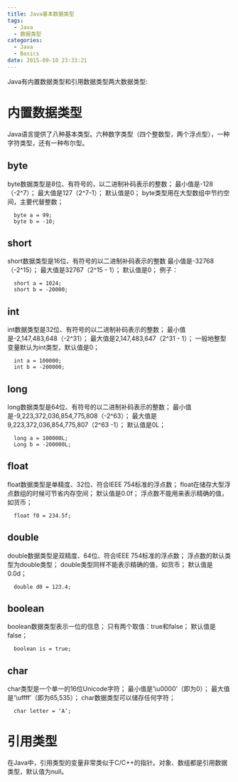 ```yaml
---
title: Java基本数据类型
tags:
  - Java
  - 数据类型
categories:
  - Java
  - Basics
date: 2015-09-10 23:33:21
---
```


Java有内置数据类型和引用数据类型两大数据类型:

# 内置数据类型
Java语言提供了八种基本类型。六种数字类型（四个整数型，两个浮点型），一种字符类型，还有一种布尔型。

## byte
byte数据类型是8位、有符号的，以二进制补码表示的整数；
最小值是-128（-2^7）；
最大值是127（2^7-1）；
默认值是0；
byte类型用在大型数组中节约空间，主要代替整数；
```
  byte a = 99;
  byte b = -10;
```

## short
short数据类型是16位、有符号的以二进制补码表示的整数
最小值是-32768（-2^15）；
最大值是32767（2^15 - 1）；
默认值是0；
例子：
```
  short a = 1024;
  short b = -20000;
```

## int
int数据类型是32位、有符号的以二进制补码表示的整数；
最小值是-2,147,483,648（-2^31）；
最大值是2,147,483,647（2^31 - 1）；
一般地整型变量默认为int类型，默认值是0；
```
  int a = 100000;
  int b = -200000;
```

## long
long数据类型是64位、有符号的以二进制补码表示的整数；
最小值是-9,223,372,036,854,775,808（-2^63）；
最大值是9,223,372,036,854,775,807（2^63 -1）；
默认值是0L；
```
  long a = 100000L;
  Long b = -200000L;
```

## float
float数据类型是单精度、32位、符合IEEE 754标准的浮点数；
float在储存大型浮点数组的时候可节省内存空间；
默认值是0.0f；
浮点数不能用来表示精确的值，如货币；
```
  float f0 = 234.5f;
```

## double
double数据类型是双精度、64位、符合IEEE 754标准的浮点数；
浮点数的默认类型为double类型；
double类型同样不能表示精确的值，如货币；
默认值是0.0d；
```
  double d0 = 123.4;
```

## boolean
boolean数据类型表示一位的信息；
只有两个取值：true和false；
默认值是false；
```
  boolean is = true;
```

## char
char类型是一个单一的16位Unicode字符；
最小值是’\u0000’（即为0）；
最大值是’\uffff’（即为65,535）；
char数据类型可以储存任何字符；
```
  char letter = ‘A’;
```

# 引用类型
在Java中，引用类型的变量非常类似于C/C++的指针。对象、数组都是引用数据类型，默认值为null。
